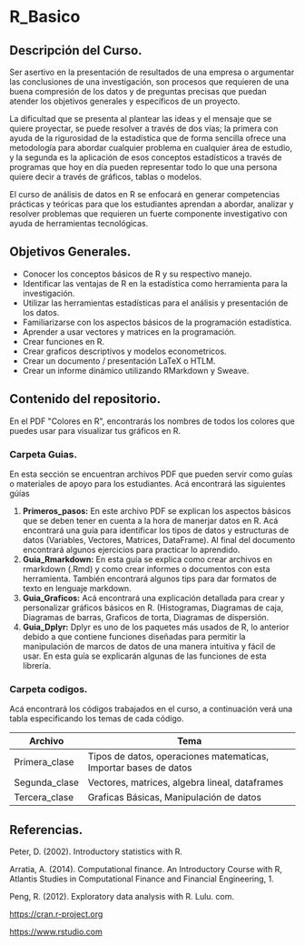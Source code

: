 # R_Basico


## Descripción del Curso.

Ser asertivo en la presentación de resultados de una empresa o argumentar las conclusiones de una investigación,  son procesos que requieren de una buena compresión de los datos y de preguntas precisas que puedan atender los objetivos generales y específicos de un proyecto.

La dificultad que se presenta al plantear las ideas y el mensaje que se quiere proyectar, se puede resolver a través de dos vías; la primera con ayuda de la rigurosidad de la estadística que de forma sencilla ofrece una metodología para abordar cualquier problema en cualquier área de estudio, y la segunda es la aplicación de esos conceptos estadísticos a través de programas que hoy en día pueden representar todo lo que una persona quiere decir a través de gráficos, tablas o modelos.

El curso de análisis de datos en R se enfocará en generar competencias prácticas y teóricas para que los estudiantes aprendan a abordar, analizar y resolver problemas que requieren un fuerte componente investigativo con ayuda de herramientas tecnológicas.



## Objetivos Generales.

* Conocer los conceptos básicos de R y su respectivo manejo.
* Identificar las ventajas de R en la estadística como herramienta para la investigación.
* Utilizar  las  herramientas  estadísticas  para  el  análisis  y  presentación  de  los  datos.
* Familiarizarse con los aspectos básicos de la programación estadística.
* Aprender a usar vectores y matrices en la programación.
* Crear funciones en R.
* Crear graficos descriptivos y modelos econometricos.
* Crear un documento / presentación LaTeX o HTLM.
* Crear un informe dinámico utilizando RMarkdown y Sweave. 

## Contenido del repositorio.

En el PDF "Colores en R", encontrarás los nombres de todos los colores que puedes usar para visualizar tus gráficos en R.

### Carpeta Guias.

En esta sección se encuentran archivos PDF que pueden servir como guías o materiales de apoyo para los estudiantes.
Acá encontrará las siguientes gúías

1. **Primeros_pasos:** En este archivo PDF se explican los aspectos básicos que se deben tener en cuenta a la hora de manerjar datos en R. Acá encontrará una guía para identificar los tipos de datos y estructuras de datos (Variables, Vectores, Matrices, DataFrame). Al final del documento encontrará algunos ejercicios para practicar lo aprendido.
2. **Guia_Rmarkdown:** En esta guía se explica como crear archivos en rmarkdown (.Rmd) y como crear informes o documentos con esta herramienta. También encontrará algunos tips para dar formatos de texto en lenguaje markdown.
3. **Guia_Graficos:** Acá encontrará una explicación detallada para crear y personalizar gráficos básicos en R. (Histogramas, Diagramas de caja, Diagramas de barras, Graficos de torta, Diagramas de dispersión.
4. **Guia_Dplyr:** Dplyr es uno de los paquetes más usados de R, lo anterior debido a que contiene funciones diseñadas para permitir la manipulación de marcos de datos de una manera intuitiva y fácil de usar. En esta guía se explicarán algunas de las funciones de esta librería.

### Carpeta codigos.

Acá encontrará los códigos trabajados en el curso, a continuación verá una tabla especificando los temas de cada código.

| Archivo | Tema |
| --- | --- |
| Primera_clase| Tipos de datos, operaciones matematicas, Importar bases de datos|
| Segunda_clase| Vectores, matrices, algebra lineal, dataframes  |
| Tercera_clase| Graficas Básicas, Manipulación de datos|



## Referencias.

Peter, D. (2002). Introductory statistics with R.

Arratia, A. (2014). Computational finance. An Introductory Course with R, Atlantis Studies in Computational Finance and Financial Engineering, 1.

Peng, R. (2012). Exploratory data analysis with R. Lulu. com.

https://cran.r-project.org

https://www.rstudio.com
